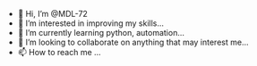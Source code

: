 - 👋 Hi, I’m @MDL-72
- 👀 I’m interested in improving my skills...
- 🌱 I’m currently learning python, automation...
- 💞️ I’m looking to collaborate on anything that may interest me...
- 📫 How to reach me ...

<!---
MDL-72/MDL-72 is a ✨ special ✨ repository because its `README.md` (this file) appears on your GitHub profile.
You can click the Preview link to take a look at your changes.
--->
